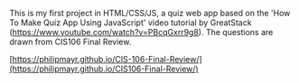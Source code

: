 This is my first project in HTML/CSS/JS, a quiz web app based on the 'How To Make Quiz App Using JavaScript' video tutorial by GreatStack (https://www.youtube.com/watch?v=PBcqGxrr9g8). The questions are drawn from CIS106 Final Review.

[https://philipmayr.github.io/CIS-106-Final-Review/](https://philipmayr.github.io/CIS106-Final-Review/)
